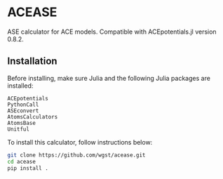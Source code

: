 # ACEASE

ASE calculator for ACE models. Compatible with ACEpotentials.jl version 0.8.2.

## Installation

Before installing, make sure Julia and the following Julia packages are installed:
```
ACEpotentials
PythonCall
ASEconvert
AtomsCalculators
AtomsBase
Unitful
```

To install this calculator, follow instructions below:
```sh
git clone https://github.com/wgst/acease.git
cd acease
pip install .
```